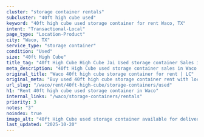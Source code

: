 ```yaml
---
cluster: "storage container rentals"
subcluster: "40ft high cube used"
keyword: "40ft high cube used storage container for rent Waco, TX"
intent: "Transactional-Local"
page_type: "Location-Product"
city: "Waco, TX"
service_type: "storage container"
condition: "Used"
size: "40ft High Cube"
title_tag: "40ft High Cube High Cube Jai Used storage container Sales in Waco | LC Container"
meta_description: "40ft High Cube used storage container sales in Waco. High cube containers with extra height. Fast delivery, competitive pricing. Serving storage containers area. Quote ID: IV8. Call (214) 524-4168 for your free quote today."
original_title: "Waco 40ft high cube storage container for rent | LC"
original_meta: "Buy used 40ft high cube storage container rent with local delivery in Waco, TX. LC Container — local Since 2003. Request a fast quote today."
url_slug: "/waco/rent/40ft-high-cube/storage-containers/used"
h1: "Rent 40ft high cube used storage container in Waco"
internal_links: "/waco/storage-containers/rentals"
priority: 3
notes: "3"
noindex: true
image_alt: "40ft High Cube used storage container available for delivery in Waco"
last_updated: "2025-10-20"
---
```


<!-- TODO: Add unique city/inventory copy, images, and internal links here. -->
